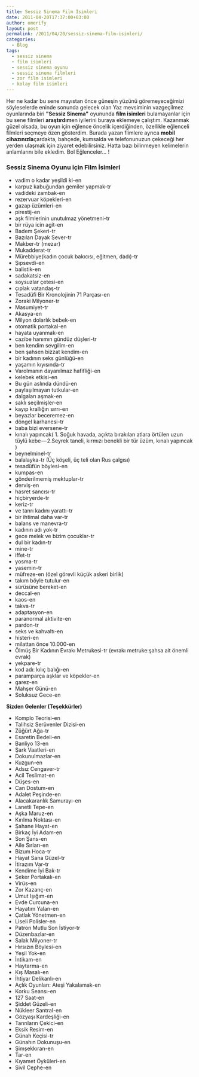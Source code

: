 ```yaml
---
title: Sessiz Sinema Film İsimleri
date: 2011-04-20T17:37:00+03:00
author: omerify
layout: post
permalink: /2011/04/20/sessiz-sinema-film-isimleri/
categories:
  - Blog
tags:
  - sessiz sinema
  - film isimleri
  - sessiz sinema oyunu
  - sessiz sinema filmleri
  - zor film isimleri
  - kolay film isimleri
---
```


Her ne kadar bu sene mayıstan önce güneşin yüzünü göremeyeceğimizi söyleselerde eninde sonunda gelecek olan Yaz mevsiminin vazgeçilmez oyunlarında biri **"Sessiz Sinema"** oyununda **film isimleri** bulamayanlar için bu sene filmleri **araştırdım**en iyilerini buraya eklemeye çalıştım. Kazanmak güzel olsada, bu oyun için eğlence öncelik içerdiğinden, özellikle eğlenceli filmleri seçmeye özen gösterdim. Burada yazan flimlere ayrıca **mobil cihazınızla**çardakta, bahçede, kumsalda ve telefonunuzun çekeceği her yerden ulaşmak için ziyaret edebilirsiniz. Hatta bazı bilinmeyen kelimelerin anlamlarını bile ekledim. Bol Eğlenceler... !

### Sessiz Sinema Oyunu için Film İsimleri

* vadim o kadar yeşildi ki-en
* karpuz kabuğundan gemiler yapmak-tr
* vadideki zambak-en
* rezervuar köpekleri-en
* gazap üzümleri-en
* pirestij-en
* aşk filmlerinin unutulmaz yönetmeni-tr
* bir rüya icin agit-en
* Badem Şekeri-tr
* Bazıları Dayak Sever-tr
* Makber-tr (mezar)
* Mukadderat-tr
* Mürebbiye(kadın çocuk bakıcısı, eğitmen, dadı)-tr
* Şıpsevdi-en
* balistik-en
* sadakatsiz-en
* soysuzlar çetesi-en
* çıplak vatandaş-tr
* Tesadüfi Bir Kronolojinin 71 Parçası-en
* Zoraki Milyoner-tr
* Masumiyet-tr
* Akasya-en
* Milyon dolarlık bebek-en
* otomatik portakal-en
* hayata uyanmak-en
* cazibe hanımın gündüz düşleri-tr
* ben kendim sevgilim-en
* ben şahsen bizzat kendim-en
* bir kadının seks günlüğü-en
* yaşamın kıyısında-tr
* Varolmanın dayanılmaz hafifliği-en
* kelebek etkisi-en
* Bu gün aslında dündü-en
* paylaşılmayan tutkular-en
* dalgaları aşmak-en
* saklı seçilmişler-en
* kayıp krallığın sırrı-en
* beyazlar beceremez-en
* döngel karhanesi-tr
* baba bizi eversene-tr
* kınalı yapıncak( 1. Soğuk havada, açıkta bırakılan atlara örtülen uzun tüylü kebe — 2.Seyrek taneli, kırmızı benekli bir tür üzüm, kınalı yapıncak )
* beynelminel-tr
* balalayka-tr (Üç köşeli, üç teli olan Rus çalgısı)
* tesadüfün böylesi-en
* kumpas-en
* gönderilmemiş mektuplar-tr
* derviş-en
* hasret sancısı-tr
* hiçbiryerde-tr
* keriz-tr
* ve tanrı kadını yarattı-tr
* bir ihtimal daha var-tr
* balans ve manevra-tr
* kadının adı yok-tr
* gece melek ve bizim çocuklar-tr
* dul bir kadın-tr
* mine-tr
* iffet-tr
* yosma-tr
* yasemin-tr
* müfreze-en (özel görevli küçük askeri birlik)
* takım böyle tutulur-en
* sürüsüne bereket-en
* deccal-en
* kaos-en
* takva-tr
* adaptasyon-en
* paranormal aktivite-en
* pardon-tr
* seks ve kahvaltı-en
* histeri-en
* milattan önce 10.000-en
* Ölmüş Bir Kadının Evrakı Metrukesi-tr (evrakı metruke:şahsa ait önemli evrak)
* yekpare-tr
* kod adı: kılıç balığı-en
* paramparça aşklar ve köpekler-en
* garez-en
* Mahşer Günü-en
* Soluksuz Gece-en

**Sizden Gelenler (Teşekkürler)**

* Komplo Teorisi-en
* Talihsiz Serüvenler Dizisi-en
* Züğürt Ağa-tr
* Esaretin Bedeli-en
* Banliyo 13-en
* Şark Vaatleri-en
* Dokunulmazlar-en
* Kuzgun-en
* Adsız Cengaver-tr
* Acil Teslimat-en
* Düşes-en
* Can Dostum-en
* Adalet Peşinde-en
* Alacakaranlık Samurayı-en
* Lanetli Tepe-en
* Aşka Maruz-en
* Kırılma Noktası-en
* Şahane Hayat-en
* Birkaç İyi Adam-en
* Son Şans-en
* Aile Sırları-en
* Bizum Hoca-tr
* Hayat Sana Güzel-tr
* İtirazım Var-tr
* Kendime İyi Bak-tr
* Şeker Portakalı-en
* Virüs-en
* Zor Kazanç-en
* Umut Işığım-en
* Evde Curcuna-en
* Hayatım Yalan-en
* Çatlak Yönetmen-en
* Liseli Polisler-en
* Patron Mutlu Son İstiyor-tr
* Düzenbazlar-en
* Salak Milyoner-tr
* Hırsızın Böylesi-en
* Yeşil Yok-en
* İntikam-en
* Haytarma-en
* Kış Masalı-en
* İhtiyar Delikanlı-en
* Açlık Oyunları: Ateşi Yakalamak-en
* Korku Seansı-en
* 127 Saat-en
* Şiddet Güzeli-en
* Nükleer Santral-en
* Gözyaşı Kardeşliği-en
* Tanrıların Çekici-en
* Eksik Resim-en
* Günah Keçisi-tr
* Günahın Dokunuşu-en
* Şimşekkıran-en
* Tar-en
* Kıyamet Öyküleri-en
* Sivil Cephe-en
